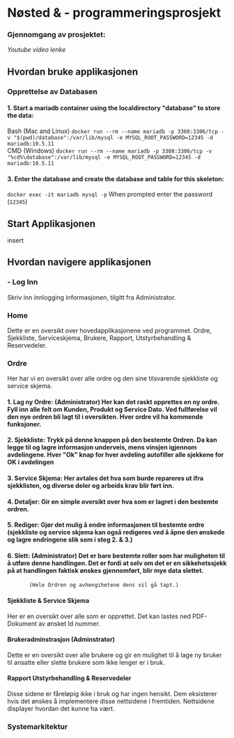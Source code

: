 # Nøsted & - programmeringsprosjekt

### Gjennomgang av prosjektet:
*Youtube video lenke*

## Hvordan bruke applikasjonen

### Opprettelse av Databasen
#### 1. Start a mariadb container using the localdirectory "database" to store the data:
Bash (Mac and Linux)
`docker run --rm --name mariadb -p 3308:3306/tcp -v "$(pwd)/database":/var/lib/mysql -e MYSQL_ROOT_PASSWORD=12345 -d mariadb:10.5.11`	
CMD (Windows)
`docker run --rm --name mariadb -p 3308:3306/tcp -v "%cd%\database":/var/lib/mysql -e MYSQL_ROOT_PASSWORD=12345 -d mariadb:10.5.11`

#### 3. Enter the database and create the database and table for this skeleton:
`docker exec -it mariadb mysql -p`
When prompted enter the password (`12345`)

## Start Applikasjonen
insert

## Hvordan navigere applikasjonen
### - Log Inn
Skriv inn innlogging informasjonen, tilgitt fra Administrator.

### Home
Dette er en oversikt over hovedapplikasjonene ved programmet.
Ordre, Sjekkliste, Serviceskjema, Brukere, Rapport, Utstyrbehandling & Reservedeler.

### Ordre
Her har vi en oversikt over alle ordre og den sine tilsvarende sjekkliste og service skjema.
#### 1. Lag ny Ordre: (Administrator) Her kan det raskt opprettes en ny ordre. Fyll inn alle felt om Kunden, Produkt og Service Dato. Ved fullførelse vil den nye ordren bli lagt til i oversikten. Hver ordre vil ha kommende funksjoner.
#### 2. Sjekkliste: Trykk på denne knappen på den bestemte Ordren. Da kan legge til og lagre informasjon underveis, mens vinsjen igjennom avdelingene. Hver "Ok" knap for hver avdeling autofiller alle sjekkene for OK i avdelingen 
#### 3. Service Skjema: Her avtales det hva som burde repareres ut ifra sjekklisten, og diverse deler og arbeids krav blir ført inn.
#### 4. Detaljer: Gir en simple oversikt over hva som er lagret i den bestemte ordren.
#### 5. Rediger: Gjør det mulig å endre informasjonen til bestemte ordre (sjekkliste og service skjema kan også redigeres ved å åpne den ønskede og lagre endringene slik som i steg 2. & 3.)
#### 6. Slett: (Administrator) Det er bare bestemte roller som har muligheten til å utføre denne handlingen. Det er fordi at selv om det er en sikkehetssjekk på at handlingen faktisk ønskes gjennomført, blir mye data slettet.
           (Hele Ordren og avhengihetene dens vil gå tapt.)

#### Sjekkliste & Service Skjema
Her er en oversikt over alle som er opprettet. Det kan lastes ned PDF-Dokument av ønsket Id nummer.

#### Brukeradminstrasjon (Adminstrator)
Dette er en oversikt over alle brukere og gir en mulighet til å lage ny bruker til ansatte eller slette brukere som ikke lenger er i bruk.

#### Rapport Utstyrbehandling & Reservedeler
Disse sidene er fåreløpig ikke i bruk og har ingen hensikt. Dem eksisterer hvis det ønskes å implementere disse nettsidene i fremtiden.
Nettsidene displayer hvordan det kunne ha vært.


### Systemarkitektur

